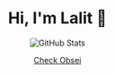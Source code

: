 <h1 align="center">Hi, I'm Lalit 👋</h1>
<p align="center">
  <img src="https://github-readme-stats.vercel.app/api?username=lalitpagaria&show_icons=true&count_private=true&text_color=24292e&icon_color=24292e&title_color=24292e&hide_border=true&include_all_commits=true&hide_title=true" alt="GitHub Stats">
</p>

<p align="center">
  <a href="https://github.com/lalitpagaria/obsei">
    Check Obsei
  </a>
</p>
